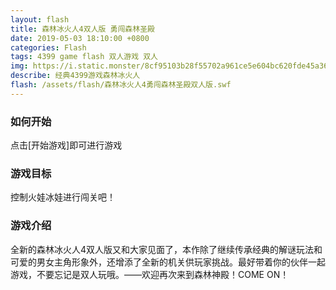 ```yaml
---
layout: flash
title: 森林冰火人4双人版 勇闯森林圣殿
date: 2019-05-03 18:10:00 +0800
categories: Flash
tags: 4399 game flash 双人游戏 双人
img: https://i.static.monster/8cf95103b28f55702a961ce5e604bc620fde45a36d41e98d4f148fdc9d5291e8.jpg
describe: 经典4399游戏森林冰火人
flash: /assets/flash/森林冰火人4勇闯森林圣殿双人版.swf
---
```


### 如何开始

点击[开始游戏]即可进行游戏

### 游戏目标

控制火娃冰娃进行闯关吧！

### 游戏介绍

全新的森林冰火人4双人版又和大家见面了，本作除了继续传承经典的解谜玩法和可爱的男女主角形象外，还增添了全新的机关供玩家挑战。最好带着你的伙伴一起游戏，不要忘记是双人玩哦。——欢迎再次来到森林神殿！COME ON！
